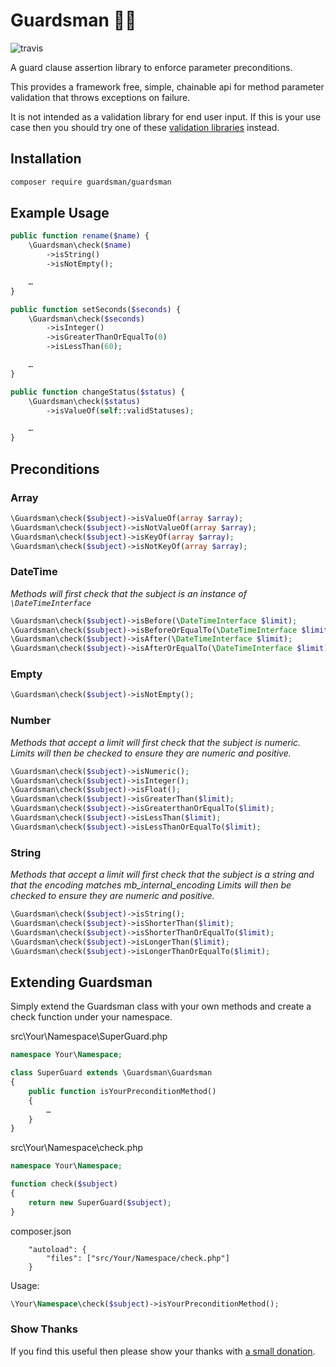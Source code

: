# Guardsman :guardsman:

![travis](https://travis-ci.org/guardsman/guardsman.svg)

A guard clause assertion library to enforce parameter preconditions.

This provides a framework free, simple, chainable api for method parameter validation that throws
exceptions on failure.

It is not intended as a validation library for end user input. If this is your use case then you should
try one of these [validation libraries](https://packagist.org/search/?q=validation) instead.

## Installation

```bash
composer require guardsman/guardsman
```

## Example Usage

```php
public function rename($name) {
    \Guardsman\check($name)
        ->isString()
        ->isNotEmpty();

    …
}
```

```php
public function setSeconds($seconds) {
    \Guardsman\check($seconds)
        ->isInteger()
        ->isGreaterThanOrEqualTo(0)
        ->isLessThan(60);

    …
}
```

```php
public function changeStatus($status) {
    \Guardsman\check($status)
        ->isValueOf(self::validStatuses);

    …
}
```

## Preconditions

### Array

```php
\Guardsman\check($subject)->isValueOf(array $array);
\Guardsman\check($subject)->isNotValueOf(array $array);
\Guardsman\check($subject)->isKeyOf(array $array);
\Guardsman\check($subject)->isNotKeyOf(array $array);
```

### DateTime

*Methods will first check that the subject is an instance of `\DateTimeInterface`*

```php
\Guardsman\check($subject)->isBefore(\DateTimeInterface $limit);
\Guardsman\check($subject)->isBeforeOrEqualTo(\DateTimeInterface $limit);
\Guardsman\check($subject)->isAfter(\DateTimeInterface $limit);
\Guardsman\check($subject)->isAfterOrEqualTo(\DateTimeInterface $limit);
```

### Empty

```php
\Guardsman\check($subject)->isNotEmpty();
```

### Number

*Methods that accept a limit will first check that the subject is numeric.*
*Limits will then be checked to ensure they are numeric and positive.*

```php
\Guardsman\check($subject)->isNumeric();
\Guardsman\check($subject)->isInteger();
\Guardsman\check($subject)->isFloat();
\Guardsman\check($subject)->isGreaterThan($limit);
\Guardsman\check($subject)->isGreaterthanOrEqualTo($limit);
\Guardsman\check($subject)->isLessThan($limit);
\Guardsman\check($subject)->isLessThanOrEqualTo($limit);
```

### String

*Methods that accept a limit will first check that the subject is a string and that the encoding matches mb_internal_encoding*
*Limits will then be checked to ensure they are numeric and positive.*

```php
\Guardsman\check($subject)->isString();
\Guardsman\check($subject)->isShorterThan($limit);
\Guardsman\check($subject)->isShorterThanOrEqualTo($limit);
\Guardsman\check($subject)->isLongerThan($limit);
\Guardsman\check($subject)->isLongerThanOrEqualTo($limit);
```

## Extending Guardsman

Simply extend the Guardsman class with your own methods and create a check function under your namespace.

src\Your\Namespace\SuperGuard.php

```php
namespace Your\Namespace;

class SuperGuard extends \Guardsman\Guardsman
{
    public function isYourPreconditionMethod()
    {
        …
    }
}
```

src\Your\Namespace\check.php

```php
namespace Your\Namespace;

function check($subject)
{
    return new SuperGuard($subject);
}

```

composer.json

```
    "autoload": {
        "files": ["src/Your/Namespace/check.php"]
    }
```

Usage:

```php
\Your\Namespace\check($subject)->isYourPreconditionMethod();
```

### Show Thanks

If you find this useful then please show your thanks with [a small donation](https://paypal.me/le6o/10).

